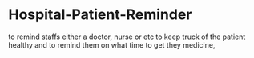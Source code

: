 # Hospital-Patient-Reminder
to remind staffs either a doctor, nurse  or etc to keep truck of the patient healthy and to remind them on what time to get they medicine, 
